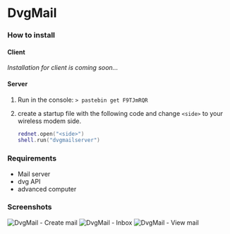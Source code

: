 # DvgMail
### How to install
#### Client
*Installation for client is coming soon...*

#### Server
1. Run in the console: `> pastebin get F9TJmRQR`<br>
2. create a startup file with the following code and change `<side>` to your wireless modem side.

    ```lua
    rednet.open("<side>")
    shell.run("dvgmailserver")
    ```

### Requirements
* Mail server
* dvg API
* advanced computer

### Screenshots
![DvgMail - Create mail](https://cloud.githubusercontent.com/assets/14349220/9981790/6408824e-5fc7-11e5-81f9-e1842469e112.png)
![DvgMail - Inbox](https://cloud.githubusercontent.com/assets/14349220/9981826/6e947adc-5fc8-11e5-8490-b3bf0ccbb2b4.png)
![DvgMail - View mail](https://cloud.githubusercontent.com/assets/14349220/9981828/7873447a-5fc8-11e5-8cf3-234a2e88a3b4.png)
